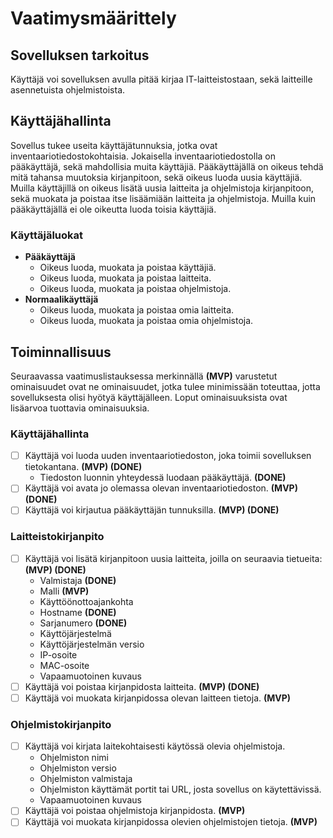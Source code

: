 # Vaatimysmäärittely

## Sovelluksen tarkoitus

Käyttäjä voi sovelluksen avulla pitää kirjaa IT-laitteistostaan, sekä
laitteille asennetuista ohjelmistoista.

## Käyttäjähallinta

Sovellus tukee useita käyttäjätunnuksia, jotka ovat inventaariotiedostokohtaisia.
Jokaisella inventaariotiedostolla on pääkäyttäjä, sekä mahdollisia muita käyttäjiä.
Pääkäyttäjällä on oikeus tehdä mitä tahansa muutoksia kirjanpitoon, sekä oikeus
luoda uusia käyttäjiä. Muilla käyttäjillä on oikeus lisätä uusia laitteita ja ohjelmistoja
kirjanpitoon, sekä muokata ja poistaa itse lisäämiään laitteita ja ohjelmistoja.
Muilla kuin pääkäyttäjällä ei ole oikeutta luoda toisia käyttäjiä.

### Käyttäjäluokat

 - **Pääkäyttäjä**
   - Oikeus luoda, muokata ja poistaa käyttäjiä.
   - Oikeus luoda, muokata ja poistaa laitteita.
   - Oikeus luoda, muokata ja poistaa ohjelmistoja.
 - **Normaalikäyttäjä**
   - Oikeus luoda, muokata ja poistaa omia laitteita.
   - Oikeus luoda, muokata ja poistaa omia ohjelmistoja.

## Toiminnallisuus

Seuraavassa vaatimuslistauksessa merkinnällä **(MVP)** varustetut ominaisuudet ovat
ne ominaisuudet, jotka tulee minimissään toteuttaa, jotta sovelluksesta olisi
hyötyä käyttäjälleen.  Loput ominaisuuksista ovat lisäarvoa tuottavia ominaisuuksia.

### Käyttäjähallinta
 - [ ] Käyttäjä voi luoda uuden inventaariotiedoston, joka toimii sovelluksen tietokantana. **(MVP) (DONE)**
   - Tiedoston luonnin yhteydessä luodaan pääkäyttäjä. **(DONE)**
 - [ ] Käyttäjä voi avata jo olemassa olevan inventaariotiedoston. **(MVP) (DONE)**
 - [ ] Käyttäjä voi kirjautua pääkäyttäjän tunnuksilla. **(MVP) (DONE)**

### Laitteistokirjanpito
 - [ ] Käyttäjä voi lisätä kirjanpitoon uusia laitteita, joilla on seuraavia tietueita: **(MVP) (DONE)**
   - Valmistaja **(DONE)**
   - Malli **(MVP)**
   - Käyttöönottoajankohta
   - Hostname  **(DONE)**
   - Sarjanumero  **(DONE)**
   - Käyttöjärjestelmä
   - Käyttöjärjestelmän versio
   - IP-osoite
   - MAC-osoite
   - Vapaamuotoinen kuvaus
 - [ ] Käyttäjä voi poistaa kirjanpidosta laitteita. **(MVP) (DONE)**
 - [ ] Käyttäjä voi muokata kirjanpidossa olevan laitteen tietoja. **(MVP)**

### Ohjelmistokirjanpito
 - [ ] Käyttäjä voi kirjata laitekohtaisesti käytössä olevia ohjelmistoja.
   + Ohjelmiston nimi
   + Ohjelmiston versio
   + Ohjelmiston valmistaja
   + Ohjelmiston käyttämät portit tai URL, josta sovellus on käytettävissä.
   + Vapaamuotoinen kuvaus
 - [ ] Käyttäjä voi poistaa ohjelmistoja kirjanpidosta. **(MVP)**
 - [ ] Käyttäjä voi muokata kirjanpidossa olevien ohjelmistojen tietoja. **(MVP)**
